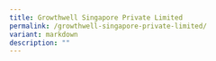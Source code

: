 ```yaml
---
title: Growthwell Singapore Private Limited
permalink: /growthwell-singapore-private-limited/
variant: markdown
description: ""
---
```

